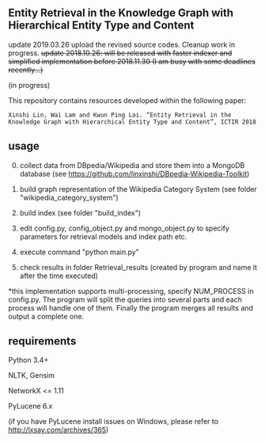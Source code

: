 ## Entity Retrieval in the Knowledge Graph with Hierarchical Entity Type and Content
update 2019.03.26 upload the revised source codes. Cleanup work in progress.
<del> update 2018.10.26: will be released with faster indexer and simplified implementation before 2018.11.30 (I am busy with some deadlines recently...) </del> 

(in progress)

This repository contains resources developed within the following paper:

    Xinshi Lin, Wai Lam and Kwun Ping Lai. “Entity Retrieval in the Knowledge Graph with Hierarchical Entity Type and Content”, ICTIR 2018

## usage
0. collect data from DBpedia/Wikipedia and store them into a MongoDB database (see https://github.com/linxinshi/DBpedia-Wikipedia-Toolkit)

1. build graph representation of the Wikipedia Category System (see folder "wikipedia_category_system")

2. build index (see folder "build_index")

3. edit config.py, config_object.py  and mongo_object.py to specify parameters for retrieval models and index path etc.

4. execute command "python main.py"

5. check results in folder Retrieval_results (created by program and name it after the time executed)

*this implementation supports multi-processing, specify NUM_PROCESS in config.py. The program will split the queries into several parts and each process will handle one of them. Finally the program merges all results and output a complete one.

## requirements
Python 3.4+

NLTK, Gensim

NetworkX <= 1.11

PyLucene 6.x 

(if you have PyLucene install issues on Windows, please refer to http://lxsay.com/archives/365)
